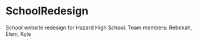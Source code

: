 # SchoolRedesign

School website redesign for Hazard High School.
Team members: Rebekah, Eleni, Kyle
